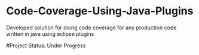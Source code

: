 # Code-Coverage-Using-Java-Plugins
Developed solution for doing code coverage for any production code written in java using eclipse plugins

#Project Status: Under Progress
